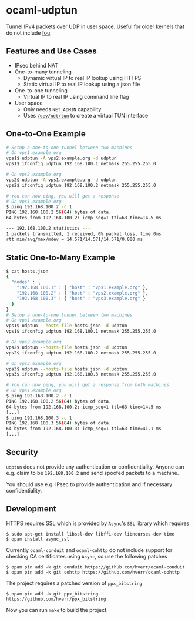 ocaml-udptun
============

Tunnel IPv4 packets over UDP in user space. Useful for older kernels that do not include [fou][fou-article].

 [fou-article]: https://lwn.net/Articles/614348/


## Features and Use Cases

  - IPsec behind NAT
  - One-to-many tunneling
    - Dynamic virtual IP to real IP lookup using HTTPS
    - Static virtual IP to real IP lookup using a json file
  - One-to-one tunneling
    - Virtual IP to real IP using command line flag
  - User space
    - Only needs `NET_ADMIN` capability
    - Uses [`/dev/net/tun`][ocaml-tuntap] to create a virtual TUN interface

  [ocaml-tuntap]: https://github.com/mirage/ocaml-tuntap

## One-to-One Example

```sh
# Setup a one-to-one tunnel between two machines
# On vps1.example.org
vps1$ udptun -A vps2.example.org -d udptun
vps1$ ifconfig udptun 192.168.100.1 netmask 255.255.255.0

# On vps2.example.org
vps2$ udptun -A vps1.example.org -d udptun
vps2$ ifconfig udptun 192.168.100.2 netmask 255.255.255.0

# You can now ping, you will get a response
# On vps1.example.org
$ ping 192.168.100.2 -c 1
PING 192.168.100.2 56(84) bytes of data.
64 bytes from 192.168.100.2: icmp_seq=1 ttl=63 time=14.5 ms

--- 192.168.100.2 statistics ---
1 packets transmitted, 1 received, 0% packet loss, time 0ms
rtt min/avg/max/mdev = 14.571/14.571/14.571/0.000 ms
```

## Static One-to-Many Example

```sh
$ cat hosts.json
{
  "nodes" : {
    "192.168.100.1" : { "host" : "vps1.example.org" },
    "192.168.100.2" : { "host" : "vps2.example.org" },
    "192.168.100.3" : { "host" : "vps3.example.org" }
  }
}
# Setup a one-to-one tunnel between two machines
# On vps1.example.org
vps1$ udptun --hosts-file hosts.json -d udptun
vps1$ ifconfig udptun 192.168.100.1 netmask 255.255.255.0

# On vps2.example.org
vps2$ udptun --hosts-file hosts.json -d udptun
vps2$ ifconfig udptun 192.168.100.2 netmask 255.255.255.0

# On vps3.example.org
vps3$ udptun --hosts-file hosts.json -d udptun
vps3$ ifconfig udptun 192.168.100.3 netmask 255.255.255.0

# You can now ping, you will get a response from both machines
# On vps1.example.org
$ ping 192.168.100.2 -c 1
PING 192.168.100.2 56(84) bytes of data.
64 bytes from 192.168.100.2: icmp_seq=1 ttl=63 time=14.5 ms
[...]
$ ping 192.168.100.3 -c 1
PING 192.168.100.3 56(84) bytes of data.
64 bytes from 192.168.100.3: icmp_seq=1 ttl=63 time=41.1 ms
[...]
```

## Security
`udptun` does not provide any authentication or confidentiality. Anyone can e.g. claim to be `192.168.100.2` and send spoofed packets to a machine.

You should use e.g. IPsec to provide authentication and if necessary confidentiality.

## Development

HTTPS requires SSL which is provided by `Async`'s `SSL` library which requires

```
$ sudo apt-get install libssl-dev libffi-dev libncurses-dev time
$ opam install async_ssl
```

Currently `ocaml-conduit` and `ocaml-cohttp` do not include support for checking CA certificates using `Async`, so use the following patches

```
$ opam pin add -k git conduit https://github.com/hverr/ocaml-conduit
$ opam pin add -k git cohttp https://github.com/hverr/ocaml-cohttp
```

The project requires a patched version of `ppx_bitstring`

```
$ opam pin add -k git ppx_bitstring https://github.com/hverr/ppx_bitstring
```

Now you can run `make` to build the project.

